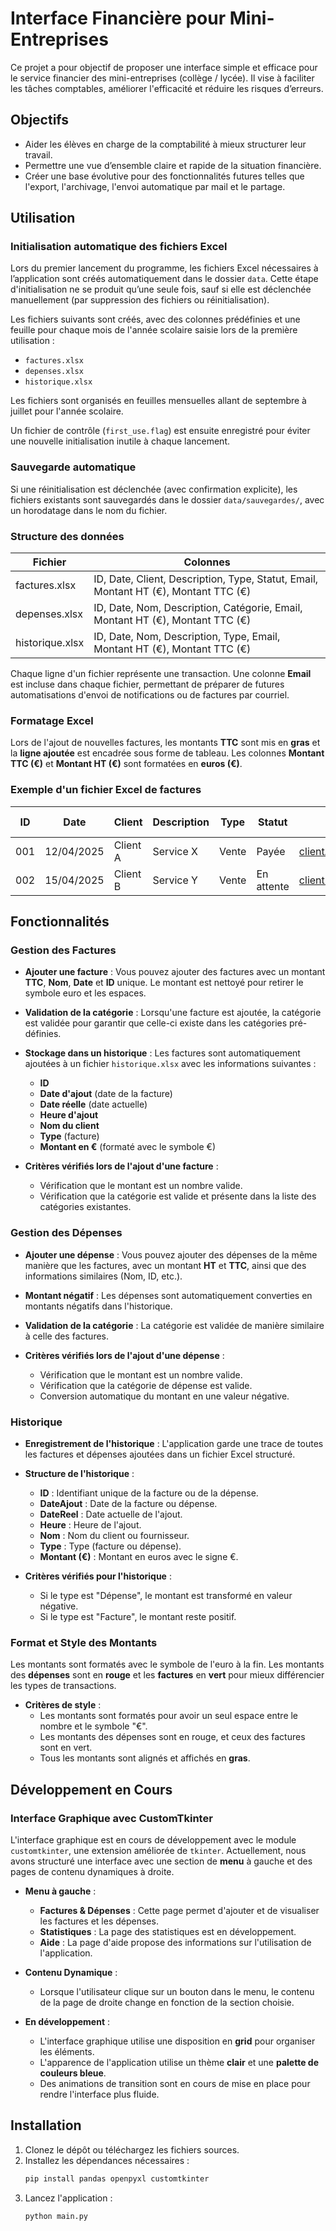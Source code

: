 # Interface Financière pour Mini-Entreprises

Ce projet a pour objectif de proposer une interface simple et efficace pour le service financier des mini-entreprises (collège / lycée). Il vise à faciliter les tâches comptables, améliorer l'efficacité et réduire les risques d’erreurs.

## Objectifs

- Aider les élèves en charge de la comptabilité à mieux structurer leur travail.
- Permettre une vue d’ensemble claire et rapide de la situation financière.
- Créer une base évolutive pour des fonctionnalités futures telles que l'export, l'archivage, l'envoi automatique par mail et le partage.

## Utilisation

### Initialisation automatique des fichiers Excel

Lors du premier lancement du programme, les fichiers Excel nécessaires à l’application sont créés automatiquement dans le dossier `data`. Cette étape d'initialisation ne se produit qu’une seule fois, sauf si elle est déclenchée manuellement (par suppression des fichiers ou réinitialisation).

Les fichiers suivants sont créés, avec des colonnes prédéfinies et une feuille pour chaque mois de l'année scolaire saisie lors de la première utilisation :

- `factures.xlsx`
- `depenses.xlsx`
- `historique.xlsx`

Les fichiers sont organisés en feuilles mensuelles allant de septembre à juillet pour l'année scolaire.

Un fichier de contrôle (`first_use.flag`) est ensuite enregistré pour éviter une nouvelle initialisation inutile à chaque lancement.

### Sauvegarde automatique

Si une réinitialisation est déclenchée (avec confirmation explicite), les fichiers existants sont sauvegardés dans le dossier `data/sauvegardes/`, avec un horodatage dans le nom du fichier.

### Structure des données

| Fichier           | Colonnes                                                                 |
|-------------------|--------------------------------------------------------------------------|
| factures.xlsx     | ID, Date, Client, Description, Type, Statut, Email, Montant HT (€), Montant TTC (€) |
| depenses.xlsx     | ID, Date, Nom, Description, Catégorie, Email, Montant HT (€), Montant TTC (€) |
| historique.xlsx   | ID, Date, Nom, Description, Type, Email, Montant HT (€), Montant TTC (€)   |

Chaque ligne d'un fichier représente une transaction. Une colonne **Email** est incluse dans chaque fichier, permettant de préparer de futures automatisations d'envoi de notifications ou de factures par courriel.

### Formatage Excel

Lors de l'ajout de nouvelles factures, les montants **TTC** sont mis en **gras** et la **ligne ajoutée** est encadrée sous forme de tableau. Les colonnes **Montant TTC (€)** et **Montant HT (€)** sont formatées en **euros (€)**.

### Exemple d'un fichier Excel de factures

| ID    | Date       | Client   | Description | Type  | Statut    | Email            | Montant HT (€) | Montant TTC (€) |
|-------|------------|----------|-------------|-------|-----------|------------------|----------------|-----------------|
| 001   | 12/04/2025 | Client A | Service X   | Vente | Payée     | clientA@mail.com | 100,00 €       | 120,00 €        |
| 002   | 15/04/2025 | Client B | Service Y   | Vente | En attente| clientB@mail.com | 166,67 €       | 200,00 €        |

## Fonctionnalités

### Gestion des Factures

- **Ajouter une facture** : Vous pouvez ajouter des factures avec un montant **TTC**, **Nom**, **Date** et **ID** unique. Le montant est nettoyé pour retirer le symbole euro et les espaces. 
- **Validation de la catégorie** : Lorsqu'une facture est ajoutée, la catégorie est validée pour garantir que celle-ci existe dans les catégories pré-définies.
- **Stockage dans un historique** : Les factures sont automatiquement ajoutées à un fichier `historique.xlsx` avec les informations suivantes :
  - **ID**
  - **Date d'ajout** (date de la facture)
  - **Date réelle** (date actuelle)
  - **Heure d'ajout**
  - **Nom du client**
  - **Type** (facture)
  - **Montant en €** (formaté avec le symbole €)
  
- **Critères vérifiés lors de l'ajout d'une facture** :
  - Vérification que le montant est un nombre valide.
  - Vérification que la catégorie est valide et présente dans la liste des catégories existantes.

### Gestion des Dépenses

- **Ajouter une dépense** : Vous pouvez ajouter des dépenses de la même manière que les factures, avec un montant **HT** et **TTC**, ainsi que des informations similaires (Nom, ID, etc.).
- **Montant négatif** : Les dépenses sont automatiquement converties en montants négatifs dans l'historique.
- **Validation de la catégorie** : La catégorie est validée de manière similaire à celle des factures.

- **Critères vérifiés lors de l'ajout d'une dépense** :
  - Vérification que le montant est un nombre valide.
  - Vérification que la catégorie de dépense est valide.
  - Conversion automatique du montant en une valeur négative.

### Historique

- **Enregistrement de l'historique** : L'application garde une trace de toutes les factures et dépenses ajoutées dans un fichier Excel structuré.
- **Structure de l'historique** :
  - **ID** : Identifiant unique de la facture ou de la dépense.
  - **DateAjout** : Date de la facture ou dépense.
  - **DateReel** : Date actuelle de l'ajout.
  - **Heure** : Heure de l'ajout.
  - **Nom** : Nom du client ou fournisseur.
  - **Type** : Type (facture ou dépense).
  - **Montant (€)** : Montant en euros avec le signe €.

- **Critères vérifiés pour l'historique** :
  - Si le type est "Dépense", le montant est transformé en valeur négative.
  - Si le type est "Facture", le montant reste positif.

### Format et Style des Montants

Les montants sont formatés avec le symbole de l'euro à la fin. Les montants des **dépenses** sont en **rouge** et les **factures** en **vert** pour mieux différencier les types de transactions.

- **Critères de style** :
  - Les montants sont formatés pour avoir un seul espace entre le nombre et le symbole "€".
  - Les montants des dépenses sont en rouge, et ceux des factures sont en vert.
  - Tous les montants sont alignés et affichés en **gras**.

## Développement en Cours

### Interface Graphique avec CustomTkinter

L'interface graphique est en cours de développement avec le module `customtkinter`, une extension améliorée de `tkinter`. Actuellement, nous avons structuré une interface avec une section de **menu** à gauche et des pages de contenu dynamiques à droite. 

- **Menu à gauche** :
  - **Factures & Dépenses** : Cette page permet d'ajouter et de visualiser les factures et les dépenses.
  - **Statistiques** : La page des statistiques est en développement.
  - **Aide** : La page d'aide propose des informations sur l'utilisation de l'application.

- **Contenu Dynamique** :
  - Lorsque l'utilisateur clique sur un bouton dans le menu, le contenu de la page de droite change en fonction de la section choisie.
  
- **En développement** :
  - L'interface graphique utilise une disposition en **grid** pour organiser les éléments.
  - L'apparence de l'application utilise un thème **clair** et une **palette de couleurs bleue**.
  - Des animations de transition sont en cours de mise en place pour rendre l'interface plus fluide.

## Installation

1. Clonez le dépôt ou téléchargez les fichiers sources.
2. Installez les dépendances nécessaires :
   ```bash
   pip install pandas openpyxl customtkinter
3. Lancez l'application :
   ```bash
   python main.py
